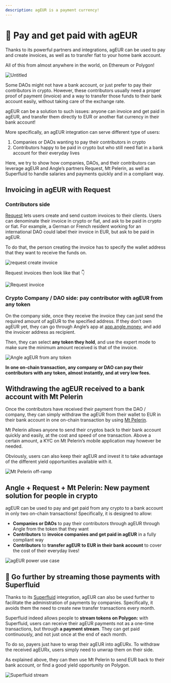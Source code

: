 ```yaml
---
description: agEUR is a payment currency!
---
```


# 💸 Pay and get paid with agEUR

Thanks to its powerful partners and integrations, agEUR can be used to pay and create invoices, as well as to transfer fiat to your home bank account.&#x20;

All of this from almost anywhere in the world, on Ethereum or Polygon!

![Untitled](../.gitbook/assets/angle-borrowmodulewp-announcement-light.png)

Some DAOs might not have a bank account, or just prefer to pay their contributors in crypto. However, these contributors usually need a proper proof of payment (invoice) and a way to transfer those funds to their bank account easily, without taking care of the exchange rate.&#x20;

agEUR can be a solution to such issues: anyone can invoice and get paid in agEUR, and transfer them directly to EUR or another fiat currency in their bank account!

More specifically, an agEUR integration can serve different type of users:

1. Companies or DAOs wanting to pay their contributors in crypto
2. Contributors happy to be paid in crypto but who still need fiat in a bank account for their everyday lives

Here, we try to show how companies, DAOs, and their contributors can leverage agEUR and Angle’s partners Request, Mt Pelerin, as well as Superfluid to handle salaries and payments quickly and in a compliant way.

## Invoicing in agEUR with Request

### Contributors side

[Request](https://app.request.finance) lets users create and send custom invoices to their clients. Users can denominate their invoice in crypto or fiat, and ask to be paid in crypto or fiat. For example, a German or French resident working for an international DAO could label their invoice in EUR, but ask to be paid in agEUR.

To do that, the person creating the invoice has to specify the wallet address that they want to receive the funds on.

![request create invoice](../.gitbook/assets/request-create-invoice.png)

Request invoices then look like that 👇

![Request invoice](../.gitbook/assets/request-invoice.png)

### Crypto Company / DAO side: pay contributor with agEUR from any token

On the company side, once they receive the invoice they can just send the required amount of agEUR to the specified address. If they don’t own agEUR yet, they can go through Angle’s app at [app.angle.money](http://app.angle.money), and add the invoicer address as recipient.&#x20;

Then, they can select **any token they hold**, and use the expert mode to make sure the minimum amount received is that of the invoice.

![Angle agEUR from any token](../.gitbook/assets/angle-token-to-ageur.png)

**In one on-chain transaction, any company or DAO can pay their contributors with any token, almost instantly, and at very low fees.**

## Withdrawing the agEUR received to a bank account with Mt Pelerin

Once the contributors have received their payment from the DAO / company, they can simply withdraw the agEUR from their wallet to EUR in their bank account in one on-chain transaction by using [Mt Pelerin](https://www.mtpelerin.com/sell-crypto).&#x20;

Mt Pelerin allows anyone to send their cryptos back to their bank account quickly and easily, at the cost and speed of one transaction. Above a certain amount, a KYC on Mt Pelerin’s mobile application may however be needed.

Obviously, users can also keep their agEUR and invest it to take advantage of the different yield opportunities available with it.

![Mt Pelerin off-ramp](../.gitbook/assets/mtpelerin-offramp.png)

## Angle + Request + Mt Pelerin: New payment solution for people in crypto

agEUR can be used to pay and get paid from any crypto to a bank account in only two on-chain transactions! Specifically, it is designed to allow:

* **Companies or DAOs** to pay their contributors through agEUR through Angle from the token that they want
* **Contributors** to **invoice companies and get paid in agEUR** in a fully compliant way
* **Contributors** to **transfer agEUR** **to EUR in their bank account** to cover the cost of their everyday lives!

![agEUR power use case](<../.gitbook/assets/agEUR power use case.png>)

## 💸 Go further by streaming those payments with Superfluid&#x20;

Thanks to its [Superfluid](https://www.superfluid.finance/home) integration, agEUR can also be used further to facilitate the administration of payments by companies. Specifically, it avoids them the need to create new transfer transactions every month.

Superfluid indeed allows people to **stream tokens on Polygon:** with Superfluid, users can receive their agEUR payments not as a one-time transactions, but through **a payment stream**. They can get paid continuously, and not just once at the end of each month.

To do so, payers just have to wrap their agEUR into agEURx. To withdraw the received agEURx, users simply need to unwrap them on their side.&#x20;

As explained above, they can then use Mt Pelerin to send EUR back to their bank account, or find a good yield opportunity on Polygon.

![Superfluid stream](../.gitbook/assets/superfluid-stream.png)
